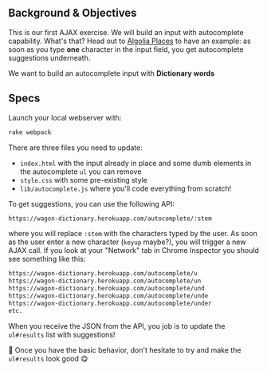 ## Background & Objectives

This is our first AJAX exercise. We will build an input with autocomplete capability. What's that? Head out to [Algolia Places](https://community.algolia.com/places/) to have an example: as soon as you type **one** character in the input field, you get autocomplete suggestions underneath.

We want to build an autocomplete input with **Dictionary words**

## Specs

Launch your local webserver with:

```bash
rake webpack
```

There are three files you need to update:

- `index.html` with the input already in place and some dumb elements in the autocomplete `ul` you can remove
- `style.css` with some pre-existing style
- `lib/autocomplete.js` where you'll code everything from scratch!

To get suggestions, you can use the following API:

```bash
https://wagon-dictionary.herokuapp.com/autocomplete/:stem
```

where you will replace `:stem` with the characters typed by the user. As soon as the user enter a new character (`keyup` maybe?), you will trigger a new AJAX call. If you look at your "Network" tab in Chrome Inspector you should see something like this:

```bash
https://wagon-dictionary.herokuapp.com/autocomplete/u
https://wagon-dictionary.herokuapp.com/autocomplete/un
https://wagon-dictionary.herokuapp.com/autocomplete/und
https://wagon-dictionary.herokuapp.com/autocomplete/unde
https://wagon-dictionary.herokuapp.com/autocomplete/under
etc.
```

When you receive the JSON from the API, you job is to update the `ul#results` list with suggestions!

🎨 Once you have the basic behavior, don't hesitate to try and make the `ul#results` look good 😋
